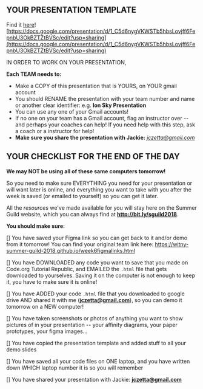 ## YOUR PRESENTATION TEMPLATE

Find it [here](https://docs.google.com/presentation/d/1_C5d6nygVKWSTb5hbsLovjff6FepnbU3OkBZTZtBVSc/edit?usp=sharing)! [https://docs.google.com/presentation/d/1_C5d6nygVKWSTb5hbsLovjff6FepnbU3OkBZTZtBVSc/edit?usp=sharing](https://docs.google.com/presentation/d/1_C5d6nygVKWSTb5hbsLovjff6FepnbU3OkBZTZtBVSc/edit?usp=sharing)

IN ORDER TO WORK ON YOUR PRESENTATION,

**Each TEAM needs to:**

* Make a COPY of this presentation that is YOURS, on YOUR gmail account
* You should RENAME the presentation with your team number and name or another clear identifier: e.g. **Ion Sky Presentation**
* You can use any one of your Gmail accounts!
* If no one on your team has a Gmail account, flag an instructor over -- and perhaps your coaches can help! If you need help with this step, ask a coach or a instructor for help!
* **Make sure you share the presentation with Jackie:** *jczetta@gmail.com*

## YOUR CHECKLIST FOR THE END OF THE DAY

**We may NOT be using all of these same computers tomorrow!**

So you need to make sure EVERYTHING you need for your presentation or will want later is online, and everything you want to take with you after the week is saved (or emailed to yourself) so you can get it later.

All the *resources* we've made available for you will stay here on the Summer Guild website, which you can always find at **http://bit.ly/sguild2018**.

**You should make sure:**

[] You have saved your Figma link so you can get back to it and/or demo from it tomorrow! You can find your original team link here: https://witny-summer-guild-2018.github.io/week6figmalinks.html

[] You have DOWNLOADED any code you want to save that you made on Code.org Tutorial Republic, and EMAILED the `.html` file that gets downloaded to yourselves. Saving it on the computer is not enough to keep it, you have to make sure it is online!

[] You have ADDED your code `.html` file that you downloaded to google drive AND shared it with me (**jczetta@gmail.com**), so you can demo it tomorrow on a NEW computer!

[] You have taken screenshots or photos of anything you want to show pictures of in your presentation -- your affinity diagrams, your paper prototypes, your figma images...

[] You have copied the presentation template and added stuff to all your demo slides

[] You have saved all your code files on ONE laptop, and you have written down WHICH laptop number it is so you will remember

[] You have shared your presentation with Jackie: **jczetta@gmail.com**
